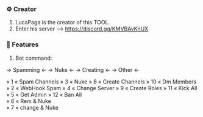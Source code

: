 ### ⚙️ Creator
1. LucaPaga is the creator of this TOOL. 
2. Enter his server --> https://discord.gg/KMVBAvKnUX


### 📄 Features
1. Bot command: 

-> Spamming <-             -> Nuke <-               -> Creating <-           -> Other <-          
                                                                                                             
» 1 « Spam Channels     » 3 « Nuke               » 8 « Create Channels     » 10 « Dm Members      
» 2 « WebHook Spam      » 4 « Change Server      » 9 « Create Roles        » 11 « Kick All        
                        » 5 « Get Admin                                    » 12 « Ban All         
                        » 6 « Rem & Nuke                                                               
                        » 7 « change & Nuke                                                          